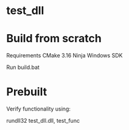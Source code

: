 # test_dll

# Build from scratch

Requirements
CMake 3.16
Ninja
Windows SDK

Run build.bat

# Prebuilt

Verify functionality using:

rundll32 test_dll.dll, test_func